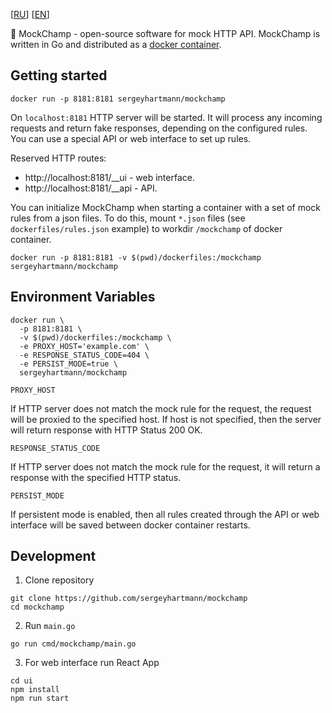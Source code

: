 [[RU](./README.md)] [[EN](./README_en.md)]

:muscle: MockChamp - open-source software for mock HTTP API. MockChamp is written in Go and distributed as a
[docker container](https://hub.docker.com/r/sergeyhartmann/mockchamp).

## Getting started

```
docker run -p 8181:8181 sergeyhartmann/mockchamp
```

On `localhost:8181` HTTP server will be started. It will process any incoming requests and return fake responses,
depending on the configured rules. You can use a special API or web interface to set up rules.

Reserved HTTP routes:

- http://localhost:8181/__ui - web interface.
- http://localhost:8181/__api - API.

You can initialize MockChamp when starting a container with a set of mock rules from a json files.
To do this, mount `*.json` files (see `dockerfiles/rules.json` example) to workdir `/mockchamp` of docker container.

```
docker run -p 8181:8181 -v $(pwd)/dockerfiles:/mockchamp sergeyhartmann/mockchamp
```

## Environment Variables

```
docker run \
  -p 8181:8181 \
  -v $(pwd)/dockerfiles:/mockchamp \
  -e PROXY_HOST='example.com' \
  -e RESPONSE_STATUS_CODE=404 \
  -e PERSIST_MODE=true \
  sergeyhartmann/mockchamp
```

`PROXY_HOST`

If HTTP server does not match the mock rule for the request, the request will be proxied to the specified host.
If host is not specified, then the server will return response with HTTP Status 200 OK.

`RESPONSE_STATUS_CODE`

If HTTP server does not match the mock rule for the request, it will return a response with the specified HTTP status.

`PERSIST_MODE`

If persistent mode is enabled, then all rules created through the API or web interface will be saved
between docker container restarts.

## Development

1. Clone repository

```
git clone https://github.com/sergeyhartmann/mockchamp
cd mockchamp
```

2. Run `main.go`

```
go run cmd/mockchamp/main.go
```

3. For web interface run React App

```
cd ui
npm install
npm run start
```
